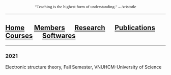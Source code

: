 <p align="center" style="font-family: lucida handwriting; font-size:10pt">
 "Teaching is the highest form of understanding." – Aristotle
</p>

<hr style="solid blue">

## [Home](index.md)<img src="test_space.png" width="30" height="1">[Members](members.md)<img src="test_space.png" width="30" height="1">[Research](research.md)<img src="test_space.png" width="30" height="1">[Publications](publications.md)<img src="test_space.png" width="30" height="1">[<ins>Courses</ins>](courses.md)<img src="test_space.png" width="30" height="1">[Softwares](softwares.md)

<hr style="solid blue">

### 2021
Electronic structure theory, Fall Semester, VNUHCM-University of Science
